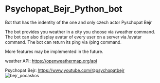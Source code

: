 # Psychopat_Bejr_Python_bot
Bot that has the indentity of the one and only czech actor Pyschopat Bejr

The bot provides you weather in a city you choose via /weather command.
The bot can also display avatar of every user on a server via /avatar command.
The bot can return its ping via /ping command.

More features may be implemented in the future.

weather API: https://openweathermap.org/api

Psychopat Bejr: https://www.youtube.com/@psychopatbejr
![bejr_pocaskos](https://github.com/sindlerpatrik/Psychopat_Bejr_Python_bot/assets/97759752/40dc0a54-2fe9-4aab-9916-9c384f7c7d4f)
